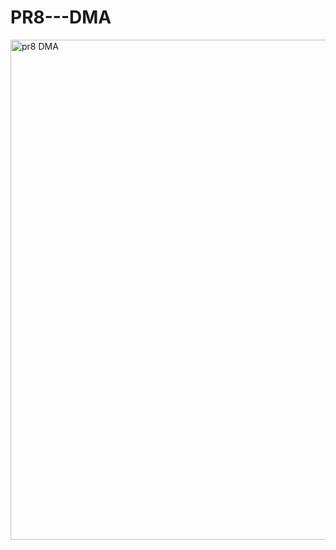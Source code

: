# PR8---DMA
<img width="800" alt="pr8 DMA" src="https://github.com/user-attachments/assets/32465934-fd16-44f7-ad4f-226a0c70c783" />
